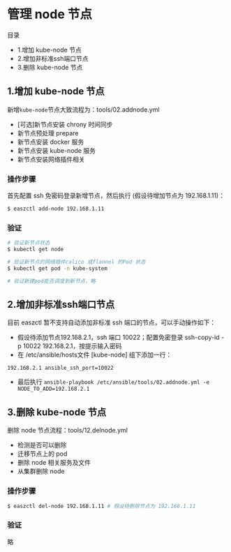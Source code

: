 # 管理 node 节点

目录
- 1.增加 kube-node 节点
- 2.增加非标准ssh端口节点
- 3.删除 kube-node 节点

## 1.增加 kube-node 节点

新增`kube-node`节点大致流程为：tools/02.addnode.yml
- [可选]新节点安装 chrony 时间同步
- 新节点预处理 prepare
- 新节点安装 docker 服务
- 新节点安装 kube-node 服务
- 新节点安装网络插件相关

### 操作步骤

首先配置 ssh 免密码登录新增节点，然后执行 (假设待增加节点为 192.168.1.11)：

``` bash
$ easzctl add-node 192.168.1.11
```

### 验证

``` bash
# 验证新节点状态
$ kubectl get node

# 验证新节点的网络插件calico 或flannel 的Pod 状态
$ kubectl get pod -n kube-system

# 验证新建pod能否调度到新节点，略
```

## 2.增加非标准ssh端口节点

目前 easzctl 暂不支持自动添加非标准 ssh 端口的节点，可以手动操作如下：

- 假设待添加节点192.168.2.1，ssh 端口 10022；配置免密登录 ssh-copy-id -p 10022 192.168.2.1，按提示输入密码
- 在 /etc/ansible/hosts文件 [kube-node] 组下添加一行：
```
192.168.2.1 ansible_ssh_port=10022
```
- 最后执行 `ansible-playbook /etc/ansible/tools/02.addnode.yml -e NODE_TO_ADD=192.168.2.1`

## 3.删除 kube-node 节点

删除 node 节点流程：tools/12.delnode.yml
- 检测是否可以删除
- 迁移节点上的 pod
- 删除 node 相关服务及文件
- 从集群删除 node

### 操作步骤

``` bash
$ easzctl del-node 192.168.1.11 # 假设待删除节点为 192.168.1.11
```

### 验证

略
